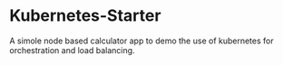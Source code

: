 # Kubernetes-Starter
A simole node based calculator app to demo the use of kubernetes for orchestration and load balancing.
